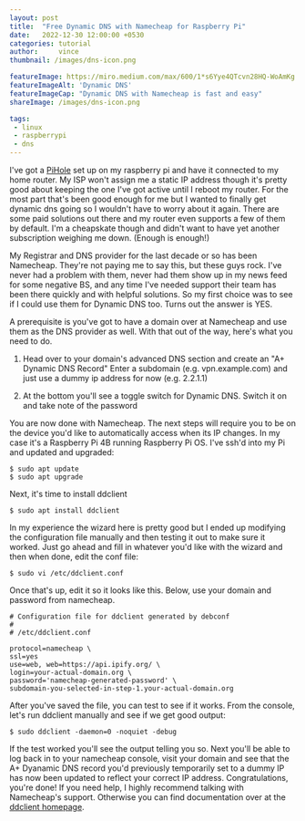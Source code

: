 ```yaml
---
layout: post
title:  "Free Dynamic DNS with Namecheap for Raspberry Pi"
date:   2022-12-30 12:00:00 +0530
categories: tutorial
author:     vince
thumbnail: /images/dns-icon.png

featureImage: https://miro.medium.com/max/600/1*s6Yye4QTcvn28HQ-WoAmKg.png
featureImageAlt: 'Dynamic DNS'
featureImageCap: "Dynamic DNS with Namecheap is fast and easy"
shareImage: /images/dns-icon.png

tags:
 - linux
 - raspberrypi
 - dns
---
```


I've got a [PiHole](https://docs.pi-hole.net/) set up on my raspberry pi and have it connected to my home router. My ISP won't assign me a static IP address though it's pretty good about keeping the one I've got active until I reboot my router. For the most part that's been good enough for me but I wanted to finally get dynamic dns going so I wouldn't have to worry about it again. There are some paid solutions out there and my router even supports a few of them by default. I'm a cheapskate though and didn't want to have yet another subscription weighing me down. (Enough is enough!)

My Registrar and DNS provider for the last decade or so has been Namecheap. They're not paying me to say this, but these guys rock. I've never had a problem with them, never had them show up in my news feed for some negative BS, and any time I've needed support their team has been there quickly and with helpful solutions. So my first choice was to see if I could use them for Dynamic DNS too. Turns out the answer is YES.

A prerequisite is you've got to have a domain over at Namecheap and use them as the DNS provider as well. With that out of the way, here's what you need to do.

1. Head over to your domain's advanced DNS section and create an "A+ Dynamic DNS Record"
 Enter a subdomain (e.g. vpn.example.com) and just use a dummy ip address for now (e.g. 2.2.1.1)

2. At the bottom you'll see a toggle switch for Dynamic DNS. Switch it on and take note of the password

You are now done with Namecheap. The next steps will require you to be on the device you'd like to automatically access when its IP changes. In my case it's a Raspberry Pi 4B running Raspberry Pi OS. I've ssh'd into my Pi and updated and upgraded:

```
$ sudo apt update
$ sudo apt upgrade
```

Next, it's time to install ddclient

```
$ sudo apt install ddclient
```

In my experience the wizard here is pretty good but I ended up modifying the configuration file manually and then testing it out to make sure it worked. Just go ahead and fill in whatever you'd like with the wizard and then when done, edit the conf file:

```
$ sudo vi /etc/ddclient.conf
```

Once that's up, edit it so it looks like this. Below, use your domain and password from namecheap. 


```
# Configuration file for ddclient generated by debconf
#
# /etc/ddclient.conf

protocol=namecheap \
ssl=yes
use=web, web=https://api.ipify.org/ \
login=your-actual-domain.org \
password='namecheap-generated-password' \
subdomain-you-selected-in-step-1.your-actual-domain.org
```

After you've saved the file, you can test to see if it works. From the console, let's run ddclient manually and see if we get good output:

```
$ sudo ddclient -daemon=0 -noquiet -debug
```

If the test worked you'll see the output telling you so. Next you'll be able to log back in to your namecheap console, visit your domain and see that the A+ Dyanamic DNS record you'd previously temporarily set to a dummy IP has now been updated to reflect your correct IP address. Congratulations, you're done! If you need help, I highly recommend talking with Namecheap's support. Otherwise you can find documentation over at the [ddclient homepage](https://ddclient.net/).
